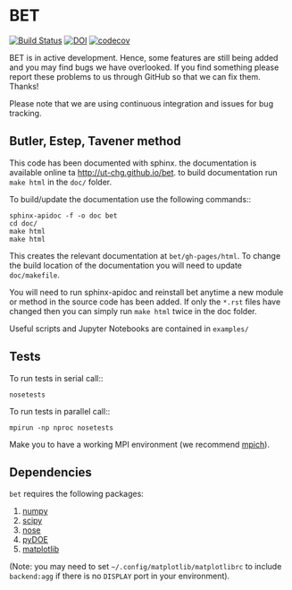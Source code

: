 BET
===
[![Build Status](https://travis-ci.org/UT-CHG/BET.svg?branch=master)](https://travis-ci.org/UT-CHG/BET) [![DOI](https://zenodo.org/badge/18813599.svg)](https://zenodo.org/badge/latestdoi/18813599) [![codecov](https://codecov.io/gh/UT-CHG/BET/branch/master/graph/badge.svg)](https://codecov.io/gh/UT-CHG/BET)


BET is in active development. Hence, some features are still being added and you may find bugs we have overlooked. If you find something please report these problems to us through GitHub so that we can fix them. Thanks! 

Please note that we are using continuous integration and issues for bug tracking.

## Butler, Estep, Tavener method

This code has been documented with sphinx. the documentation is available online ta http://ut-chg.github.io/bet. to build documentation run 
``make html`` in the ``doc/`` folder.

To build/update the documentation use the following commands::

    sphinx-apidoc -f -o doc bet
    cd doc/
    make html
    make html

This creates the relevant documentation at ``bet/gh-pages/html``. 
To change the build location of the documentation you will need to update ``doc/makefile``.

You will need to run sphinx-apidoc and reinstall bet anytime a new module or method in the source code has been added. 
If only the `*.rst` files have changed then you can simply run ``make html`` twice in the doc folder.

Useful scripts and Jupyter Notebooks are contained in ``examples/``

Tests
-----

To run tests in serial call::

    nosetests

To run tests in parallel call::

    mpirun -np nproc nosetests

Make you to have a working MPI environment (we recommend [mpich](http://www.mpich.org/downloads/)).


Dependencies
------------

`bet` requires the following packages:

1. [numpy](http://www.numpy.org/)
2. [scipy](http://www.scipy.org/)
3. [nose](https://nose.readthedocs.org/en/latest/)
4. [pyDOE](https://pythonhosted.org/pyDOE/)
5. [matplotlib](http://matplotlib.org/)

(Note: you may need to set `~/.config/matplotlib/matplotlibrc` to include `backend:agg` if there is no `DISPLAY` port in your environment). 
